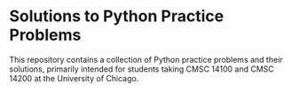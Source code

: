 # Solutions to Python Practice Problems

This repository contains a collection of Python practice problems and their solutions, primarily intended for students taking CMSC 14100 and CMSC 14200 at the University of Chicago.
